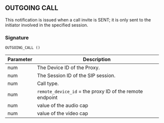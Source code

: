 ## OUTGOING CALL

This notification is issued when a call invite is SENT; it is only sent to the initiator involved in the specified session.


### Signature

`OUTGOING_CALL ()`


| Parameter | Description |
| --- | --- |
| num | The Device ID of the Proxy. |
| num | The Session ID of the SIP session. |
| num | Call type. |
| num | `remote_device_id` = the proxy ID of the remote endpoint |
| num | value of the audio cap |
| num | value of the video cap |
